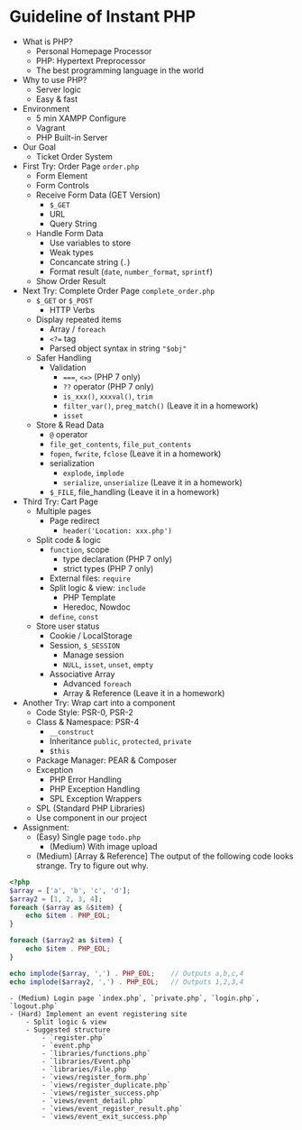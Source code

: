 # Guideline of Instant PHP

- What is PHP?
  - Personal Homepage Processor
  - PHP: Hypertext Preprocessor
  - The best programming language in the world
- Why to use PHP?
  - Server logic
  - Easy & fast
- Environment
  - 5 min XAMPP Configure
  - Vagrant
  - PHP Built-in Server
- Our Goal
  - Ticket Order System
- First Try: Order Page `order.php`
    - Form Element
    - Form Controls
    - Receive Form Data (GET Version)
        - `$_GET`
        - URL
        - Query String
    - Handle Form Data
        - Use variables to store
        - Weak types
        - Concancate string (`.`)
        - Format result (`date`, `number_format`, `sprintf`)
    - Show Order Result
- Next Try: Complete Order Page `complete_order.php`
    - `$_GET` or `$_POST`
        - HTTP Verbs
    - Display repeated items
        - Array / `foreach`
        - `<?=` tag
        - Parsed object syntax in string `"$obj"`
    - Safer Handling
        - Validation
            - `===`, `<=>` (PHP 7 only)
            - `??` operator (PHP 7 only)
            - `is_xxx()`, `xxxval()`, `trim`
            - `filter_var()`, `preg_match()` (Leave it in a homework)
            - `isset`
    - Store & Read Data
        - `@` operator
        - `file_get_contents`, `file_put_contents`
        - `fopen`, `fwrite`, `fclose` (Leave it in a homework)
        - serialization
            - `explode`, `implode`
            - `serialize`, `unserialize` (Leave it in a homework)
        - `$_FILE`, file_handling (Leave it in a homework)
- Third Try: Cart Page
    - Multiple pages
        - Page redirect
            - `header('Location: xxx.php')`
    - Split code & logic
        - `function`, scope
            - type declaration (PHP 7 only)
            - strict types (PHP 7 only)
        - External files: `require`
        - Split logic & view: `include`
            - PHP Template
            - Heredoc, Nowdoc
        - `define`, `const`
    - Store user status
        - Cookie / LocalStorage
        - Session, `$_SESSION`
            - Manage session
            - `NULL`, `isset`, `unset`, `empty`
        - Associative Array
            - Advanced `foreach`
            - Array & Reference (Leave it in a homework)
- Another Try: Wrap cart into a component
    - Code Style: PSR-0, PSR-2
    - Class & Namespace: PSR-4
        - `__construct`
        - Inheritance `public`, `protected`, `private`
        - `$this`
    - Package Manager: PEAR & Composer
    - Exception
        - PHP Error Handling
        - PHP Exception Handling
        - SPL Exception Wrappers
    - SPL (Standard PHP Libraries)
    - Use component in our project
- Assignment:
    - (Easy) Single page `todo.php`
        - (Medium) With image upload
    - (Medium) [Array & Reference] The output of the following code looks strange. Try to figure out why.
```php
<?php
$array = ['a', 'b', 'c', 'd'];
$array2 = [1, 2, 3, 4];
foreach ($array as &$item) {
    echo $item . PHP_EOL;
}

foreach ($array2 as $item) {
    echo $item . PHP_EOL;
}

echo implode($array, ',') . PHP_EOL;    // Outputs a,b,c,4
echo implode($array2, ',') . PHP_EOL;   // Outputs 1,2,3,4
```
    - (Medium) Login page `index.php`, `private.php`, `login.php`, `logout.php`
    - (Hard) Implement an event registering site
        - Split logic & view
        - Suggested structure
            - `register.php`
            - `event.php`
            - `libraries/functions.php`
            - `libraries/Event.php`
            - `libraries/File.php`
            - `views/register_form.php`
            - `views/register_duplicate.php`
            - `views/register_success.php`
            - `views/event_detail.php`
            - `views/event_register_result.php`
            - `views/event_exit_success.php`
